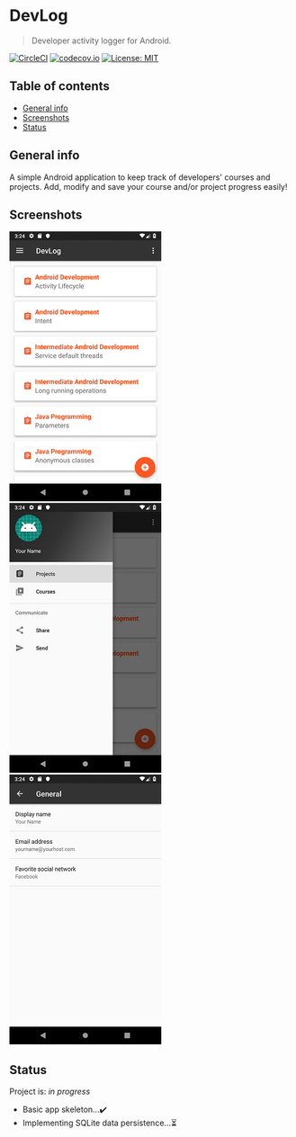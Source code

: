 # DevLog
> Developer activity logger for Android.

[![CircleCI](https://circleci.com/gh/ZakariyaF/DevLog.svg?style=svg)](https://circleci.com/gh/ZakariyaF/DevLog)
[![codecov.io](https://codecov.io/github/ZakariyaF/DevLog/branch/master/graph/badge.svg)](https://codecov.io/github/ZakariyaF/DevLog)
[![License: MIT](https://img.shields.io/badge/License-MIT-yellow.svg)](https://opensource.org/licenses/MIT)

## Table of contents
* [General info](#general-info)
* [Screenshots](#screenshots)
* [Status](#status)

## General info
A simple Android application to keep track of developers' courses and projects.
Add, modify and save your course and/or project progress easily!

## Screenshots
![Example screenshot 1](./img/screenshot_1.png)
![Example screenshot 2](./img/screenshot_2.png)
![Example screenshot 3](./img/screenshot_3.png)

## Status
Project is: _in progress_
* Basic app skeleton...:heavy_check_mark:
* Implementing SQLite data persistence...:hourglass_flowing_sand:
